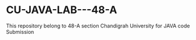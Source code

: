# CU-JAVA-LAB---48-A
This repository belong to 48-A section Chandigrah University for JAVA code Submission 
